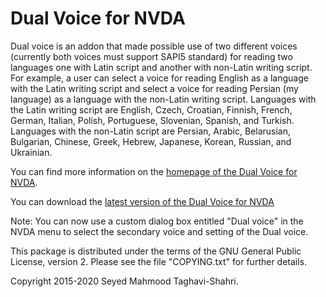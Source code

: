 # Dual Voice for NVDA #

Dual voice is an addon that made possible use of two different voices (currently both voices must support SAPI5 standard) for reading two languages one with Latin script and another with non-Latin writing script. For example, a user can select a voice for reading English as a language with the Latin writing script and select a voice for reading Persian (my language) as a language with the non-Latin writing script. 
Languages with the Latin writing script are English, Czech, Croatian, Finnish, French, German, Italian, Polish, Portuguese, Slovenian, Spanish, and Turkish.
Languages with the non-Latin script are Persian, Arabic, Belarusian, Bulgarian, Chinese, Greek, Hebrew, Japanese, Korean, Russian, and Ukrainian.

You can find more information on the [homepage of the Dual Voice for NVDA](https://mahmood-taghavi.github.io/dual_voice/).

You can download the [latest version of the Dual Voice for NVDA](https://github.com/Mahmood-Taghavi/dual_voice/releases/download/v4.4/dual_voice-4.4.nvda-addon)

Note: You can now use a custom dialog box entitled "Dual voice" in the NVDA menu to select the secondary voice and setting of the Dual voice.

This package is distributed under the terms of the GNU General Public License, version 2. Please see the file "COPYING.txt" for further details.

Copyright 2015-2020 Seyed Mahmood Taghavi-Shahri.
